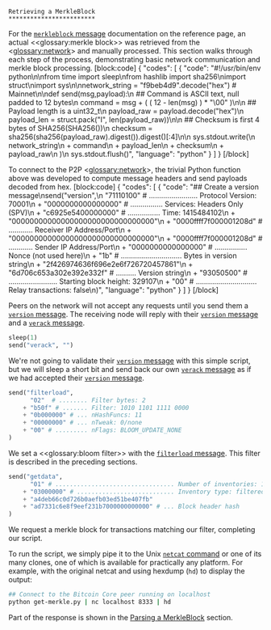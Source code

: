 ```{eval-rst}
Retrieving a MerkleBlock
************************
```

For the [`merkleblock` message](core-ref-p2p-network-data-messages#merkleblock) documentation on the reference page, an actual <<glossary:merkle block>> was retrieved from the <<glossary:network>> and manually processed.  This section walks through each step of the process, demonstrating basic network communication and merkle block processing.
[block:code]
{
  "codes": [
    {
      "code": "#!/usr/bin/env python\n\nfrom time import sleep\nfrom hashlib import sha256\nimport struct\nimport sys\n\nnetwork_string = \"f9beb4d9\".decode(\"hex\")  # Mainnet\n\ndef send(msg,payload):\n    ## Command is ASCII text, null padded to 12 bytes\n    command = msg + ( ( 12 - len(msg) ) * \"\\00\" )\n\n    ## Payload length is a uint32_t\n    payload_raw = payload.decode(\"hex\")\n    payload_len = struct.pack(\"I\", len(payload_raw))\n\n    ## Checksum is first 4 bytes of SHA256(SHA256(<payload>))\n    checksum = sha256(sha256(payload_raw).digest()).digest()[:4]\n\n    sys.stdout.write(\n        network_string\n        + command\n        + payload_len\n        + checksum\n        + payload_raw\n    )\n    sys.stdout.flush()",
      "language": "python"
    }
  ]
}
[/block]

To connect to the P2P <<glossary:network>>, the trivial Python function above was developed to compute message headers and send payloads decoded from hex.
[block:code]
{
  "codes": [
    {
      "code": "## Create a version message\nsend(\"version\",\n      \"71110100\" # ........................ Protocol Version: 70001\n    + \"0000000000000000\" # ................ Services: Headers Only (SPV)\n    + \"c6925e5400000000\" # ................ Time: 1415484102\n    + \"00000000000000000000000000000000\"\n    + \"0000ffff7f000001208d\" # ............ Receiver IP Address/Port\n    + \"00000000000000000000000000000000\"\n    + \"0000ffff7f000001208d\" # ............ Sender IP Address/Port\n    + \"0000000000000000\" # ................ Nonce (not used here)\n    + \"1b\" # .............................. Bytes in version string\n    + \"2f426974636f696e2e6f726720457861\"\n    + \"6d706c653a302e392e332f\" # .......... Version string\n    + \"93050500\" # ........................ Starting block height: 329107\n    + \"00\" # .............................. Relay transactions: false\n)",
      "language": "python"
    }
  ]
}
[/block]

Peers on the network will not accept any requests until you send them a [`version` message](core-ref-p2p-network-control-messages#version). The receiving node will reply with their [`version` message](core-ref-p2p-network-control-messages#version) and a [`verack` message](core-ref-p2p-network-control-messages#verack).

``` python
sleep(1)
send("verack", "")
```

We're not going to validate their [`version` message](core-ref-p2p-network-control-messages#version) with this simple script, but we will sleep a short bit and send back our own [`verack` message](core-ref-p2p-network-control-messages#verack) as if we had accepted their [`version` message](core-ref-p2p-network-control-messages#version).

``` python
send("filterload",
      "02"  # ........ Filter bytes: 2
    + "b50f" # ....... Filter: 1010 1101 1111 0000
    + "0b000000" # ... nHashFuncs: 11
    + "00000000" # ... nTweak: 0/none
    + "00" # ......... nFlags: BLOOM_UPDATE_NONE
)
```

We set a <<glossary:bloom filter>> with the [`filterload` message](core-ref-p2p-network-control-messages#filterload). This filter is described in the preceding sections.

``` python
send("getdata",
      "01" # ................................. Number of inventories: 1
    + "03000000" # ........................... Inventory type: filtered block
    + "a4deb66c0d726b0aefb03ed51be407fb"
    + "ad7331c6e8f9eef231b7000000000000" # ... Block header hash
)
```

We request a merkle block for transactions matching our filter, completing our script.

To run the script, we simply pipe it to the Unix [`netcat` command](https://en.wikipedia.org/wiki/Netcat) or one of its many clones, one of which is available for practically any platform. For example, with the original netcat and using hexdump (`hd`) to display the output:

``` bash
## Connect to the Bitcoin Core peer running on localhost
python get-merkle.py | nc localhost 8333 | hd
```

Part of the response is shown in the [Parsing a MerkleBlock](core-examples-p2p-network-parsing-a-merkleblock) section.